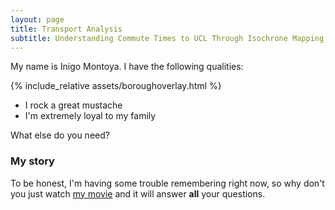 ```yaml
---
layout: page
title: Transport Analysis
subtitle: Understanding Commute Times to UCL Through Isochrone Mapping
---
```


My name is Inigo Montoya. I have the following qualities:

{% include_relative assets/boroughoverlay.html %}

- I rock a great mustache
- I'm extremely loyal to my family

What else do you need?

### My story

To be honest, I'm having some trouble remembering right now, so why don't you just watch [my movie](https://en.wikipedia.org/wiki/The_Princess_Bride_%28film%29) and it will answer **all** your questions.

